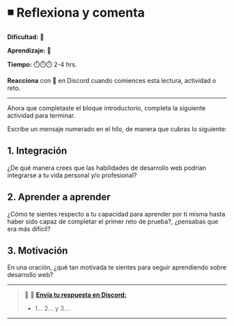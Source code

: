 # ◾ Reflexiona y comenta

**Dificultad:** 🌻 

**Aprendizaje:** 🍯 

**Tiempo:** ⏱️⏱️⏱️ 2-4 hrs.

**Reacciona** con 👀 en Discord cuando comiences esta lectura, actividad o reto.

---

Ahora que completaste el bloque introductorio, completa la siguiente actividad para terminar.

Escribe un mensaje numerado en el hilo, de manera que cubras lo siguiente:

## 1. Integración

¿De qué manera crees que las habilidades de desarrollo web podrían integrarse a tu vida personal y/o profesional?

## 2. Aprender a aprender

¿Cómo te sientes respecto a tu capacidad para aprender por ti misma hasta haber sido capaz de completar el primer reto de prueba?, ¿pensabas que era más difícil?

## 3. Motivación

En una oración, ¿qué tan motivada te sientes para seguir aprendiendo sobre desarrollo web?

---

> :mega: 💬 **[Envía tu respuesta en Discord:](https://discord.com/channels/1209273049304666113/1238552202172436613)**
> 
> - 1... 2... y 3....

---